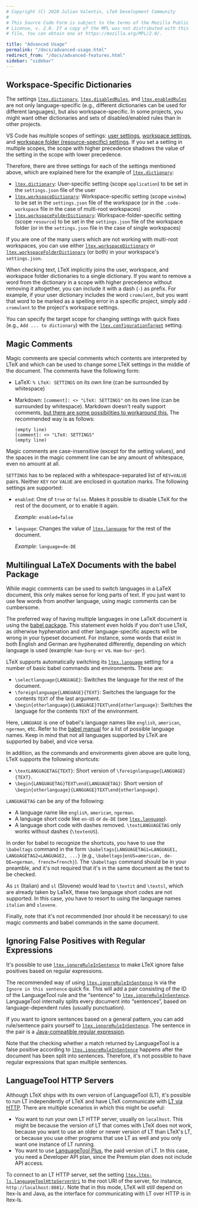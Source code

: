 ```yaml
---
# Copyright (C) 2020 Julian Valentin, LTeX Development Community
#
# This Source Code Form is subject to the terms of the Mozilla Public
# License, v. 2.0. If a copy of the MPL was not distributed with this
# file, You can obtain one at https://mozilla.org/MPL/2.0/.

title: "Advanced Usage"
permalink: "/docs/advanced-usage.html"
redirect_from: "/docs/advanced-features.html"
sidebar: "sidebar"
---
```


## Workspace-Specific Dictionaries

The settings [`ltex.dictionary`](settings.html#ltexdictionary), [`ltex.disabledRules`](settings.html#ltexdisabledrules), and [`ltex.enabledRules`](settings.html#ltexenabledrules) are not only language-specific (e.g., different dictionaries can be used for different languages), but also workspace-specific. In some projects, you might want other dictionaries and sets of disabled/enabled rules than in other projects.

VS Code has multiple scopes of settings: [user settings](https://code.visualstudio.com/docs/getstarted/settings), [workspace settings](https://code.visualstudio.com/docs/getstarted/settings), and [workspace folder (resource-specific) settings](https://code.visualstudio.com/docs/editor/multi-root-workspaces#_settings). If you set a setting in multiple scopes, the scope with higher precedence shadows the value of the setting in the scope with lower precedence.

Therefore, there are three settings for each of the settings mentioned above, which are explained here for the example of [`ltex.dictionary`](settings.html#ltexdictionary):

- [`ltex.dictionary`](settings.html#ltexdictionary): User-specific setting (scope `application`) to be set in the `settings.json` file of the user
- [`ltex.workspaceDictionary`](settings.html#ltexworkspacedictionary): Workspace-specific setting (scope `window`) to be set in the `settings.json` file of the workspace (or in the `.code-workspace` file in the case of multi-root workspaces)
- [`ltex.workspaceFolderDictionary`](settings.html#ltexworkspacefolderdictionary): Workspace-folder-specific setting (scope `resource`) to be set in the `settings.json` file of the workspace folder (or in the `settings.json` file in the case of single workspaces)

If you are one of the many users which are not working with multi-root workspaces, you can use either [`ltex.workspaceDictionary`](settings.html#ltexworkspacedictionary) or [`ltex.workspaceFolderDictionary`](settings.html#ltexworkspacefolderdictionary) (or both) in your workspace's `settings.json`.

When checking text, LTeX implicitly joins the user, workspace, and workspace folder dictionaries to a single dictionary. If you want to remove a word from the dictionary in a scope with higher precedence without removing it altogether, you can include it with a dash (`-`) as prefix. For example, if your user dictionary includes the word `cromulent`, but you want that word to be marked as a spelling error in a specific project, simply add `-cromulent` to the project's workspace settings.

You can specify the target scope for changing settings with quick fixes (e.g., `Add ... to dictionary`) with the [`ltex.configurationTarget`](settings.html#ltexconfigurationtarget) setting.

## Magic Comments

Magic comments are special comments which contents are interpreted by LTeX and which can be used to change some LTeX settings in the middle of the document. The comments have the following form:

- LaTeX: `% LTeX: SETTINGS` on its own line (can be surrounded by whitespace)
- Markdown: `[comment]: <> "LTeX: SETTINGS"` on its own line (can be surrounded by whitespace). Markdown doesn't really support comments, [but there are some possibilities to workaround this.](https://stackoverflow.com/a/32190021) The recommended way is as follows:

  ```plaintext
  (empty line)
  [comment]: <> "LTeX: SETTINGS"
  (empty line)
  ```

Magic comments are case-insensitive (except for the setting values), and the spaces in the magic comment line can be any amount of whitespace, even no amount at all.

`SETTINGS` has to be replaced with a whitespace-separated list of `KEY=VALUE` pairs. Neither `KEY` nor `VALUE` are enclosed in quotation marks. The following settings are supported:

- `enabled`: One of `true` or `false`. Makes it possible to disable LTeX for the rest of the document, or to enable it again.

  *Example:* `enabled=false`

- `language`: Changes the value of [`ltex.language`](settings.html#ltexlanguage) for the rest of the document.

  *Example:* `language=de-DE`

## Multilingual LaTeX Documents with the babel Package

While magic comments can be used to switch languages in a LaTeX document, this only makes sense for long parts of text. If you just want to use few words from another language, using magic comments can be cumbersome.

The preferred way of having multiple languages in one LaTeX document is using the [babel package](https://ctan.org/pkg/babel). This statement even holds if you don't use LTeX, as otherwise hyphenation and other language-specific aspects will be wrong in your typeset document. For instance, some words that exist in both English and German are hyphenated differently, depending on which language is used (example: `ham·​burg·​er` vs. `Ham·​bur·​ger`).

LTeX supports automatically switching its [`ltex.language`](settings.html#ltexlanguage) setting for a number of basic babel commands and environments. These are:

- `\selectlanguage{LANGUAGE}`: Switches the language for the rest of the document.
- `\foreignlanguage{LANGUAGE}{TEXT}`: Switches the language for the contents `TEXT` of the last argument.
- `\begin{otherlanguage}{LANGUAGE}TEXT\end{otherlanguage}`: Switches the language for the contents `TEXT` of the environment.

Here, `LANGUAGE` is one of babel's language names like `english`, `american`, `ngerman`, etc. Refer to the [babel manual](https://ctan.org/pkg/babel) for a list of possible language names. Keep in mind that not all languages supported by LTeX are supported by babel, and vice versa.

In addition, as the commands and environments given above are quite long, LTeX supports the following shortcuts:

- `\textLANGUAGETAG{TEXT}`: Short version of `\foreignlanguage{LANGUAGE}{TEXT}`.
- `\begin{LANGUAGETAG}TEXT\end{LANGUAGETAG}`: Short version of `\begin{otherlanguage}{LANGUAGE}TEXT\end{otherlanguage}`.

`LANGUAGETAG` can be any of the following:

- A language name like `english`, `american`, `ngerman`.
- A language short code like `en-US` or `de-DE` (see [`ltex.language`](settings.html#ltexlanguage)).
- A language short code with dashes removed. `\textLANGUAGETAG` only works without dashes (`\textenUS`).

In order for babel to recognize the shortcuts, you have to use the `\babeltags` command in the form `\babeltags{LANGUAGETAG1=LANGUAGE1, LANGUAGETAG2=LANGUAGE2, ...}` (e.g., `\babeltags{enUS=american, de-DE=ngerman, french=french}`). The `\babeltags` command should be in your preamble, and it's not required that it's in the same document as the text to be checked.

As `it` (Italian) and `sl` (Slovene) would lead to `\textit` and `\textsl`, which are already taken by LaTeX, these two language short codes are not supported. In this case, you have to resort to using the language names `italian` and `slovene`.

Finally, note that it's not recommended (nor should it be necessary) to use magic comments and babel commands in the same document.

## Ignoring False Positives with Regular Expressions

It's possible to use [`ltex.ignoreRuleInSentence`](settings.html#ltexignoreruleinsentence) to make LTeX ignore false positives based on regular expressions.

The recommended way of using [`ltex.ignoreRuleInSentence`](settings.html#ltexignoreruleinsentence) is via the `Ignore in this sentence` quick fix. This will add a pair consisting of the ID of the LanguageTool rule and the “sentence” to [`ltex.ignoreRuleInSentence`](settings.html#ltexignoreruleinsentence). LanguageTool internally splits every document into “sentences”, based on language-dependent rules (usually punctuation).

If you want to ignore sentences based on a general pattern, you can add rule/sentence pairs yourself to [`ltex.ignoreRuleInSentence`](settings.html#ltexignoreruleinsentence). The sentence in the pair is a [Java-compatible regular expression](https://docs.oracle.com/javase/8/docs/api/java/util/regex/Pattern.html).

Note that the checking whether a match returned by LanguageTool is a false positive according to [`ltex.ignoreRuleInSentence`](settings.html#ltexignoreruleinsentence) happens after the document has been split into sentences. Therefore, it's not possible to have regular expressions that span multiple sentences.

## LanguageTool HTTP Servers

Although LTeX ships with its own version of LanguageTool (LT), it's possible to run LT independently of LTeX and have LTeX communicate with [LT via HTTP](http://wiki.languagetool.org/http-server). There are multiple scenarios in which this might be useful:

- You want to run your own LT HTTP server, usually on `localhost`. This might be because the version of LT that comes with LTeX does not work, because you want to use an older or newer version of LT than LTeX's LT, or because you use other programs that use LT as well and you only want one instance of LT running.
- You want to use [LanguageTool Plus](https://languagetoolplus.com/), the paid version of LT. In this case, you need a Developer API plan, since the Premium plan does not include API access.

To connect to an LT HTTP server, set the setting [`ltex.ltex-ls.languageToolHttpServerUri`](settings.html#ltexltexlslanguagetoolhttpserveruri) to the root URI of the server, for instance, `http://localhost:8081/`. Note that in this mode, LTeX will still depend on ltex-ls and Java, as the interface for communicating with LT over HTTP is in ltex-ls.
